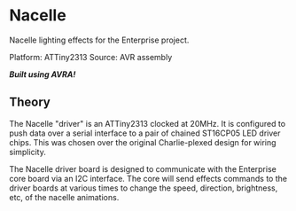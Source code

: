 Nacelle
=======
Nacelle lighting effects for the Enterprise project.

Platform:	ATTiny2313
Source:		AVR assembly

***Built using AVRA!***

## Theory
The Nacelle "driver" is an ATTiny2313 clocked at 20MHz.  It is configured to push data over a serial interface to a pair of chained ST16CP05 LED driver chips.  This was chosen over the original Charlie-plexed design for wiring simplicity.

The Nacelle driver board is designed to communicate with the Enterprise core board via an I2C interface.  The core will send effects commands to the driver boards at various times to change the speed, direction, brightness, etc, of the nacelle animations.
